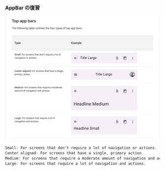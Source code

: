 ### AppBar の復習

![img.png](img.png)

```kotlin
Small: For screens that don't require a lot of navigation or actions.
Center aligned: For screens that have a single, primary action.
Medium: For screens that require a moderate amount of navigation and actions.
Large: For screens that require a lot of navigation and actions.
```